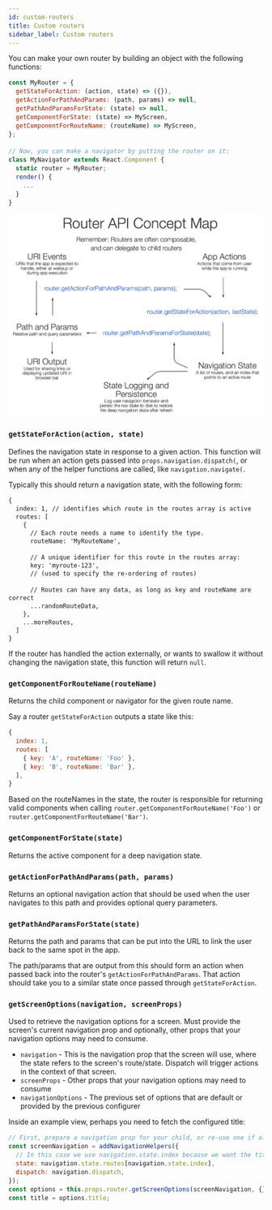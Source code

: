 ```yaml
---
id: custom-routers
title: Custom routers
sidebar_label: Custom routers
---
```


You can make your own router by building an object with the following functions:

```js
const MyRouter = {
  getStateForAction: (action, state) => ({}),
  getActionForPathAndParams: (path, params) => null,
  getPathAndParamsForState: (state) => null,
  getComponentForState: (state) => MyScreen,
  getComponentForRouteName: (routeName) => MyScreen,
};

// Now, you can make a navigator by putting the router on it:
class MyNavigator extends React.Component {
  static router = MyRouter;
  render() {
    ...
  }
}
```

![Routers manage the relationship between URIs, actions, and navigation state](./assets/routers/routers-concept-map.png)


### `getStateForAction(action, state)`

Defines the navigation state in response to a given action. This function will be run when an action gets passed into `props.navigation.dispatch(`, or when any of the helper functions are called, like `navigation.navigate(`.

Typically this should return a navigation state, with the following form:

```
{
  index: 1, // identifies which route in the routes array is active
  routes: [
    {
      // Each route needs a name to identify the type.
      routeName: 'MyRouteName',

      // A unique identifier for this route in the routes array:
      key: 'myroute-123',
      // (used to specify the re-ordering of routes)

      // Routes can have any data, as long as key and routeName are correct
      ...randomRouteData,
    },
    ...moreRoutes,
  ]
}
```

If the router has handled the action externally, or wants to swallow it without changing the navigation state, this function will return `null`.

### `getComponentForRouteName(routeName)`

Returns the child component or navigator for the given route name.

Say a router `getStateForAction` outputs a state like this:
```js
{
  index: 1,
  routes: [
    { key: 'A', routeName: 'Foo' },
    { key: 'B', routeName: 'Bar' },
  ],
}
```

Based on the routeNames in the state, the router is responsible for returning valid components when calling `router.getComponentForRouteName('Foo')` or `router.getComponentForRouteName('Bar')`.

### `getComponentForState(state)`

Returns the active component for a deep navigation state.

### `getActionForPathAndParams(path, params)`

Returns an optional navigation action that should be used when the user navigates to this path and provides optional query parameters.

### `getPathAndParamsForState(state)`

Returns the path and params that can be put into the URL to link the user back to the same spot in the app.

The path/params that are output from this should form an action when passed back into the router's `getActionForPathAndParams`. That action should take you to a similar state once passed through `getStateForAction`.

### `getScreenOptions(navigation, screenProps)`

Used to retrieve the navigation options for a screen. Must provide the screen's current navigation prop and optionally, other props that your navigation options may need to consume.

- `navigation` - This is the navigation prop that the screen will use, where the state refers to the screen's route/state. Dispatch will trigger actions in the context of that screen.
- `screenProps` - Other props that your navigation options may need to consume
- `navigationOptions` - The previous set of options that are default or provided by the previous configurer

Inside an example view, perhaps you need to fetch the configured title:
```js
// First, prepare a navigation prop for your child, or re-use one if already available.
const screenNavigation = addNavigationHelpers({
  // In this case we use navigation.state.index because we want the title for the active route.
  state: navigation.state.routes[navigation.state.index],
  dispatch: navigation.dispatch,
});
const options = this.props.router.getScreenOptions(screenNavigation, {});
const title = options.title;
```
